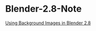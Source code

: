 # Blender-2.8-Note
[Using Background Images in Blender 2.8](https://www.youtube.com/watch?v=evcti6Fia9Q)
